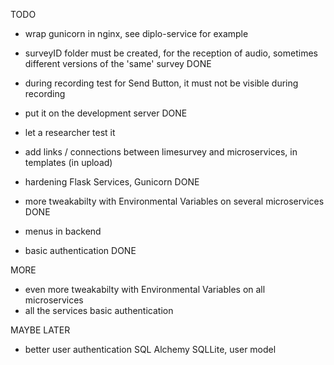 TODO

- wrap gunicorn in nginx, see diplo-service for example

- surveyID folder must be created, for the reception of audio, sometimes different versions of the 'same' survey DONE
- during recording test for Send Button, it must not be visible during recording
- put it on the development server DONE
- let a researcher test it
- add links / connections between limesurvey and microservices, in templates (in upload)
- hardening Flask Services, Gunicorn DONE
- more tweakabilty with Environmental Variables on several microservices DONE
- menus in backend
- basic authentication DONE

MORE
- even more tweakabilty with Environmental Variables on all microservices 
- all the services basic authentication

MAYBE LATER
- better user authentication SQL Alchemy SQLLite, user model
